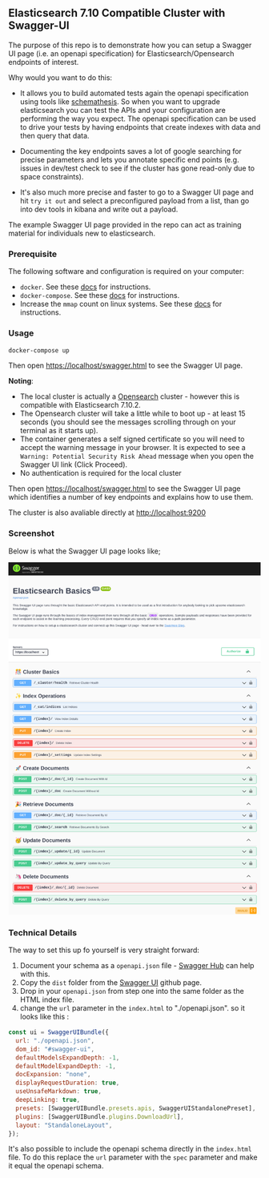 ## Elasticsearch 7.10 Compatible Cluster with Swagger-UI

The purpose of this repo is to demonstrate how you can setup a Swagger UI page (i.e. an openapi specification) for Elasticsearch/Opensearch endpoints of interest. 

Why would you want to do this:

- It allows you to build automated tests again the openapi specification using tools like [schemathesis](https://schemathesis.readthedocs.io/en/stable/). So when you want to upgrade elasticsearch you can test the APIs and your configuration are performing the way you expect. The openapi specification can be used to drive your tests by having endpoints that create indexes with data and then query that data.

- Documenting the key endpoints saves a lot of google searching for precise parameters and lets you annotate specific end points (e.g. issues in dev/test check to see if the cluster has gone read-only due to space constraints).

- It's also much more precise and faster to go to a Swagger UI page and hit `try it out` and select a preconfigured payload from a list, than go into dev tools in kibana and write out a payload.

The example Swagger UI page provided in the repo can act as training material for individuals new to elasticsearch. 


### Prerequisite

The following software and configuration is required on your computer:

- `docker`. See these [docs](https://docs.docker.com/get-docker/) for instructions.
- `docker-compose`. See these [docs](https://docs.docker.com/compose/install/) for instructions.
- Increase the `mmap` count on linux systems. See these [docs](https://www.elastic.co/guide/en/elasticsearch/reference/current/vm-max-map-count.html) for instructions.

### Usage

```shell
docker-compose up
```

Then open [https://localhost/swagger.html](https://localhost/swagger.html) to see the Swagger UI page.

**Noting**:

- The local cluster is actually a [Opensearch](https://opensearch.org/) cluster - however this is compatible with Elasticsearch 7.10.2.
- The Opensearch cluster will take a little while to boot up - at least 15 seconds (you should see the messages scrolling through on your terminal as it starts up).
- The container generates a self signed certificate so you will need to accept the warning message in your browser. It is expected to see a `Warning: Potential Security Risk Ahead` message when you open the Swagger UI link (Click Proceed).
- No authentication is required for the local cluster


Then open [https://localhost/swagger.html](https://localhost/swagger.html) to see the Swagger UI page which identifies a number of key endpoints and explains how to use them.

The cluster is also avaliable directly at [http://localhost:9200](http://localhost:9200)

### Screenshot

Below is what the Swagger UI page looks like;

[![Swagger UI Screenshot](./Swagger-UI-Screenshot.png)](./Swagger-UI-Screenshot.png)

### Technical Details

The way to set this up fo yourself is very straight forward:

1. Document your schema as a `openapi.json` file - [Swagger Hub](https://app.swaggerhub.com) can help with this.
2. Copy the `dist` folder from the [Swagger UI](https://github.com/swagger-api/swagger-ui/blob/master/docs/usage/installation.md) github page.
3. Drop in your `openapi.json` from step one into the same folder as the HTML index file.
4. change the `url` parameter in the `index.html` to "./openapi.json". so it looks like this :

```javascript
const ui = SwaggerUIBundle({
  url: "./openapi.json",
  dom_id: "#swagger-ui",
  defaultModelsExpandDepth: -1,
  defaultModelExpandDepth: -1,
  docExpansion: "none",
  displayRequestDuration: true,
  useUnsafeMarkdown: true,
  deepLinking: true,
  presets: [SwaggerUIBundle.presets.apis, SwaggerUIStandalonePreset],
  plugins: [SwaggerUIBundle.plugins.DownloadUrl],
  layout: "StandaloneLayout",
});
```

It's also possible to include the openapi schema directly in the `index.html` file. To do this replace the `url` parameter with the `spec` parameter and make it equal the openapi schema. 
